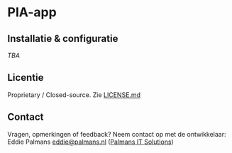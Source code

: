 # PIA-app

## Installatie & configuratie

*TBA*

## Licentie

Proprietary / Closed-source. Zie [LICENSE.md](./LICENSE.md)

## Contact
Vragen, opmerkingen of feedback? Neem contact op met de ontwikkelaar: Eddie Palmans <eddie@palmans.nl> ([Palmans IT Solutions](https://www.palmans.nl/))
